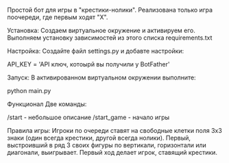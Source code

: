 Простой бот для игры в "крестики-нолики". Реализована только игра поочереди, где первым ходят "X".

Установка:
Создаем виртуальное окружение и активируем его.
Выполняем установку зависимостей из этого списка requirements.txt

Настройка:
Создайте файл settings.py и добавте настройки:

API_KEY = 'API ключ, котоырй вы получили у BotFather'

Запуск:
В активированном виртуальном окружении выполните:

python main.py

Функционал
Две команды:

/start - небольшое описание
/start_game - начало игры

Правила игры:
Игроки по очереди ставят на свободные клетки поля 3х3 знаки (один всегда крестики, другой всегда нолики). Первый, выстроивший в ряд 3 своих фигуры по вертикали, горизонтали или диагонали, выигрывает. Первый ход делает игрок, ставящий крестики.
